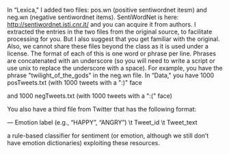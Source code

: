 In “Lexica," I added two files: pos.wn (positive sentiwordnet itesm) and neg.wn (negative sentiwordnet items).
SentiWordNet is here: http://sentiwordnet.isti.cnr.it/ and you can acquire it from authors. I extracted the entries in the two files from the original source, to facilitate processing for you. But I also suggest that you get familiar with the original. Also, we cannot share these files beyond the class as it is used under a license. 
The format of each of this is one word or phrase per line.
Phrases are concatenated with an underscore (so you will need to write a script or use unix to replace the underscore with a space).
For example, you have the phrase "twilight_of_the_gods" in the neg.wn file.
In “Data," you have 1000 posTweets.txt (with 1000 tweets with a ":)" face
 
and 1000 negTweets.txt (with 1000 tweets with a ":(" face)
 
You also have a third file from Twitter that has the following format:
 
— Emotion label (e.g., “HAPPY”, “ANGRY”) \t Tweet_id \t Tweet_text

a rule-based classifier for sentiment (or emotion, although we still don’t have emotion dictionaries) exploiting these resources. 
